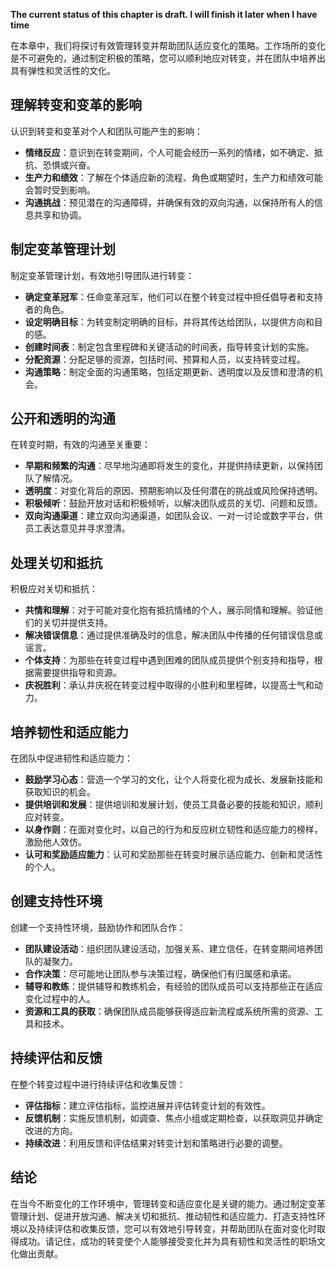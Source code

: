 **The current status of this chapter is draft. I will finish it later when I have time**

在本章中，我们将探讨有效管理转变并帮助团队适应变化的策略。工作场所的变化是不可避免的，通过制定积极的策略，您可以顺利地应对转变，并在团队中培养出具有弹性和灵活性的文化。

理解转变和变革的影响
----------

认识到转变和变革对个人和团队可能产生的影响：

* **情绪反应**：意识到在转变期间，个人可能会经历一系列的情绪，如不确定、抵抗、恐惧或兴奋。
* **生产力和绩效**：了解在个体适应新的流程、角色或期望时，生产力和绩效可能会暂时受到影响。
* **沟通挑战**：预见潜在的沟通障碍，并确保有效的双向沟通，以保持所有人的信息共享和协调。

制定变革管理计划
--------

制定变革管理计划，有效地引导团队进行转变：

* **确定变革冠军**：任命变革冠军，他们可以在整个转变过程中担任倡导者和支持者的角色。
* **设定明确目标**：为转变制定明确的目标，并将其传达给团队，以提供方向和目的感。
* **创建时间表**：制定包含里程碑和关键活动的时间表，指导转变计划的实施。
* **分配资源**：分配足够的资源，包括时间、预算和人员，以支持转变过程。
* **沟通策略**：制定全面的沟通策略，包括定期更新、透明度以及反馈和澄清的机会。

公开和透明的沟通
--------

在转变时期，有效的沟通至关重要：

* **早期和频繁的沟通**：尽早地沟通即将发生的变化，并提供持续更新，以保持团队了解情况。
* **透明度**：对变化背后的原因、预期影响以及任何潜在的挑战或风险保持透明。
* **积极倾听**：鼓励开放对话和积极倾听，以解决团队成员的关切、问题和反馈。
* **双向沟通渠道**：建立双向沟通渠道，如团队会议、一对一讨论或数字平台，供员工表达意见并寻求澄清。

处理关切和抵抗
-------

积极应对关切和抵抗：

* **共情和理解**：对于可能对变化抱有抵抗情绪的个人，展示同情和理解。验证他们的关切并提供支持。
* **解决错误信息**：通过提供准确及时的信息，解决团队中传播的任何错误信息或谣言。
* **个体支持**：为那些在转变过程中遇到困难的团队成员提供个别支持和指导，根据需要提供指导和资源。
* **庆祝胜利**：承认并庆祝在转变过程中取得的小胜利和里程碑，以提高士气和动力。

培养韧性和适应能力
---------

在团队中促进韧性和适应能力：

* **鼓励学习心态**：营造一个学习的文化，让个人将变化视为成长、发展新技能和获取知识的机会。
* **提供培训和发展**：提供培训和发展计划，使员工具备必要的技能和知识，顺利应对转变。
* **以身作则**：在面对变化时，以自己的行为和反应树立韧性和适应能力的榜样，激励他人效仿。
* **认可和奖励适应能力**：认可和奖励那些在转变时展示适应能力、创新和灵活性的个人。

创建支持性环境
-------

创建一个支持性环境，鼓励协作和团队合作：

* **团队建设活动**：组织团队建设活动，加强关系、建立信任，在转变期间培养团队的凝聚力。
* **合作决策**：尽可能地让团队参与决策过程，确保他们有归属感和承诺。
* **辅导和教练**：提供辅导和教练机会，有经验的团队成员可以支持那些正在适应变化过程中的人。
* **资源和工具的获取**：确保团队成员能够获得适应新流程或系统所需的资源、工具和技术。

持续评估和反馈
-------

在整个转变过程中进行持续评估和收集反馈：

* **评估指标**：建立评估指标，监控进展并评估转变计划的有效性。
* **反馈机制**：实施反馈机制，如调查、焦点小组或定期检查，以获取洞见并确定改进的方向。
* **持续改进**：利用反馈和评估结果对转变计划和策略进行必要的调整。

结论
---

在当今不断变化的工作环境中，管理转变和适应变化是关键的能力。通过制定变革管理计划、促进开放沟通、解决关切和抵抗、推动韧性和适应能力、打造支持性环境以及持续评估和收集反馈，您可以有效地引导转变，并帮助团队在面对变化时取得成功。请记住，成功的转变使个人能够接受变化并为具有韧性和灵活性的职场文化做出贡献。
